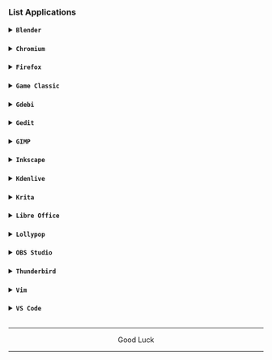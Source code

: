 ### List Applications

<details><summary><code><b>Blender</b></code></summary>

![Screenshot_2024-02-03-08-04-31-473_com realvnc viewer android](https://github.com/wahasa/Kali-Nethunter/assets/69626847/6a8838c5-e028-49c0-8b9f-5c020db712e8)
```
sudo apt install blender
```
</details>

####
<details><summary><code><b>Chromium</b></code></summary>

![Screenshot_2024-01-19-08-55-00-062_com realvnc viewer android](https://github.com/wahasa/Kali-Nethunter/assets/69626847/8e8206f1-fb6f-4b7b-b571-30c81182c8b5)

[> Click Here <](https://github.com/wahasa/Parrot/blob/main/Note/Chromiumfix.md)
</details>

####
<details><summary><code><b>Firefox</b></code></summary>

![Screenshot_2024-01-19-08-26-52-107_com realvnc viewer android](https://github.com/wahasa/Kali-Nethunter/assets/69626847/3c1f5397-2e82-4cea-9764-8e27bcd7f6ef)

[> Click Here <](https://github.com/wahasa/Parrot/blob/main/Note/Firefoxfix.md)
</details>

####
<details><summary><code><b>Game Classic</b></code></summary>

![Screenshot_2024-01-23-14-04-35-038_com realvnc viewer android](https://github.com/wahasa/Kali-Nethunter/assets/69626847/3ab590f9-c4c1-4a17-b33c-8865b655df38)
```
sudo apt install gnome-games
```
</details>

####
<details><summary><code><b>Gdebi</b></code></summary>

![Screenshot_2024-01-23-14-14-05-342_com realvnc viewer android](https://github.com/wahasa/Kali-Nethunter/assets/69626847/b38d5456-4196-45fc-9ec3-ac4d4d1a5adb)
```
sudo apt install gdebi
```
</details>

####
<details><summary><code><b>Gedit</b></code></summary>

![Screenshot_2024-01-23-14-18-50-697_com realvnc viewer android](https://github.com/wahasa/Kali-Nethunter/assets/69626847/1328c6cb-a7dd-4fae-a853-643774293818)
```
sudo apt install gedit
```
</details>

####
<details><summary><code><b>GIMP</b></code></summary>

![Screenshot_2024-01-23-14-24-11-310_com realvnc viewer android](https://github.com/wahasa/Kali-Nethunter/assets/69626847/981ef170-23c4-48da-8cb1-c843d30f9db4)
```
sudo apt install gimp
```
</details>

####
<details><summary><code><b>Inkscape</b></code></summary>

![Screenshot_2024-01-23-14-45-01-249_com realvnc viewer android](https://github.com/wahasa/Kali-Nethunter/assets/69626847/70f8ffa0-cd2f-4a51-9c4d-ffc6c9756418)
```
sudo apt install inkscape
```
</details>

####
<details><summary><code><b>Kdenlive</b></code></summary>

![Screenshot_2024-01-24-11-27-23-244_com realvnc viewer android](https://github.com/wahasa/Kali-Nethunter/assets/69626847/9e530191-3cb4-4ae6-b5bf-7505bf8992fc)
```
sudo apt install kdenlive
```
</details>

####
<details><summary><code><b>Krita</b></code></summary>

![Screenshot_2024-01-24-11-33-35-915_com realvnc viewer android](https://github.com/wahasa/Kali-Nethunter/assets/69626847/f5173d78-9d89-4bf5-848d-318f62c7519d)
```
sudo apt install krita
```
</details>

####
<details><summary><code><b>Libre Office</b></code></summary>

![Screenshot_2024-01-19-12-19-03-463_com realvnc viewer android](https://github.com/wahasa/Kali-Nethunter/assets/69626847/7eecadc8-06bc-4587-a9a2-986346da6e72)
```
wget https://raw.githubusercontent.com/wahasa/Parrot/main/libreofficefix.sh ; chmod +x libreofficefix.sh ; ./libreofficefix.sh
```
</details>

####
<details><summary><code><b>Lollypop</b></code></summary>

![Screenshot_2024-01-24-07-54-55-785_com realvnc viewer android](https://github.com/wahasa/Kali-Nethunter/assets/69626847/9aacd2d7-1a36-484e-9f5c-fe7e626ef5b2)
```
sudo apt install lollypop
```
</details>

####
<details>
<summary><code><b>OBS Studio</b></code></summary>

![Screenshot_2024-01-24-07-58-29-384_com realvnc viewer android](https://github.com/wahasa/Kali-Nethunter/assets/69626847/b4f8d39a-15de-4899-9fcc-12d372789924)
```
sudo apt install obs-studio
```
</details>

####
<details><summary><code><b>Thunderbird</b></code></summary>

![Screenshot_2024-01-24-11-37-31-224_com realvnc viewer android](https://github.com/wahasa/Kali-Nethunter/assets/69626847/31a243f6-57db-48bc-8d54-e3ef79ab9953)
```
sudo apt install thunderbird
```
</details>

####
<details><summary><code><b>Vim</b></code></summary>

![Screenshot_2024-01-24-07-53-15-619_com realvnc viewer android](https://github.com/wahasa/Kali-Nethunter/assets/69626847/71d3b372-ea8e-4898-b3fc-a8fba4e1df5d)
```
sudo apt install vim
```
</details>

####
<details><summary><code><b>VS Code</b></code></summary>

![Screenshot_2024-01-19-11-58-48-380_com realvnc viewer android](https://github.com/wahasa/Kali-Nethunter/assets/69626847/27b096ab-8287-4f29-92a7-2aaaaab5f204)
```
wget https://raw.githubusercontent.com/wahasa/Parrot/main/vscodefix.sh ; chmod +x vscodefix.sh ; ./vscodefix.sh
```
</details>
</br>

---
<p align="center">Good Luck</p>

---
